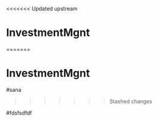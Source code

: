 <<<<<<< Updated upstream
# InvestmentMgnt
=======
# InvestmentMgnt
#sana
>>>>>>> Stashed changes

#fdsfsdfdf